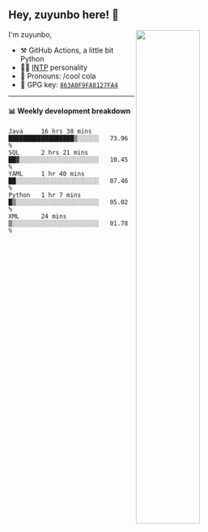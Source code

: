 

## Hey, zuyunbo here! :wave: 
[<img align="right" width="50%" src="https://github-readme-stats.vercel.app/api?username=zuyunbo&theme=dark&show_icons=true">](https://metrics.lecoq.io/ouuan?template=classic)

I'm zuyunbo,

-   :hammer_and_pick: GitHub Actions, a little bit Python
-   :man_scientist: [INTP](https://www.16personalities.com/profiles/3302586f07ca3) personality
-   :man: Pronouns: /cool cola
-   :key: GPG key: [`863A0F9FA8127FA4`](https://github.com/zuyunbo.gpg)

---

#### :bar_chart: Weekly development breakdown
<!--START_SECTION:waka-->
```text
Java     16 hrs 38 mins  ██████████████████▒░░░░░░   73.96 % 
SQL      2 hrs 21 mins   ██▓░░░░░░░░░░░░░░░░░░░░░░   10.45 % 
YAML     1 hr 40 mins    ██░░░░░░░░░░░░░░░░░░░░░░░   07.46 % 
Python   1 hr 7 mins     █▒░░░░░░░░░░░░░░░░░░░░░░░   05.02 % 
XML      24 mins         ▒░░░░░░░░░░░░░░░░░░░░░░░░   01.78 % 
```
<!--END_SECTION:waka-->

